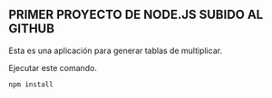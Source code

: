 
## PRIMER PROYECTO DE NODE.JS SUBIDO AL GITHUB

Esta es una aplicación para generar tablas de multiplicar.

Ejecutar este comando.

```
npm install
```
